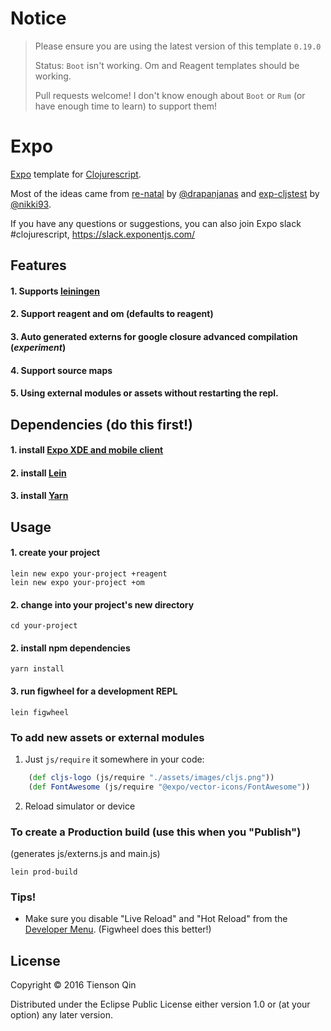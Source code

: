 # Notice
> Please ensure you are using the latest version of this template `0.19.0`
>
> Status: `Boot` isn't working.  Om and Reagent templates should be working.
>
> Pull requests welcome!  I don't know enough about `Boot` or `Rum` (or have enough time to learn) to support them! 

# Expo

[Expo](https://expo.io/) template for [Clojurescript](http://clojurescript.org/).

Most of the ideas came from
[re-natal](https://github.com/drapanjanas/re-natal) by [@drapanjanas](https://github.com/drapanjanas) and
[exp-cljstest](https://github.com/exponentjs/exp-cljstest) by [@nikki93](https://github.com/nikki93).

If you have any questions or suggestions, you can also join Expo slack #clojurescript,
https://slack.exponentjs.com/

## Features
#### 1. Supports [leiningen](https://github.com/technomancy/leiningen)
#### 2. Support reagent and om (defaults to reagent)
#### 3. Auto generated externs for google closure advanced compilation (*experiment*)
#### 4. Support source maps
#### 5. Using external modules or assets without restarting the repl.

## Dependencies (do this first!)
#### 1. install [Expo XDE and mobile client](https://docs.expo.io/versions/v19.0.0/introduction/installation.html)
#### 2. install [Lein](http://leiningen.org/#install)
#### 3. install [Yarn](https://yarnpkg.com/lang/en/docs/install/)


## Usage
#### 1. create your project

```shell
lein new expo your-project +reagent
lein new expo your-project +om
```
#### 2. change into your project's new directory

```shell
cd your-project
```

#### 2. install npm dependencies
```shell
yarn install
```

#### 3. run figwheel for a development REPL
```shell
lein figwheel
```

### To add new assets or external modules
1. Just `js/require` it somewhere in your code:

``` clj
    (def cljs-logo (js/require "./assets/images/cljs.png"))
    (def FontAwesome (js/require "@expo/vector-icons/FontAwesome"))
```
2. Reload simulator or device

### To create a Production build (use this when you "Publish")
(generates js/externs.js and main.js)

``` shell
lein prod-build
```


### Tips!

* Make sure you disable "Live Reload" and "Hot Reload" from the [Developer Menu](https://facebook.github.io/react-native/docs/debugging.html).
(Figwheel does this better!)


## License

Copyright © 2016 Tienson Qin

Distributed under the Eclipse Public License either version 1.0 or (at
your option) any later version.
